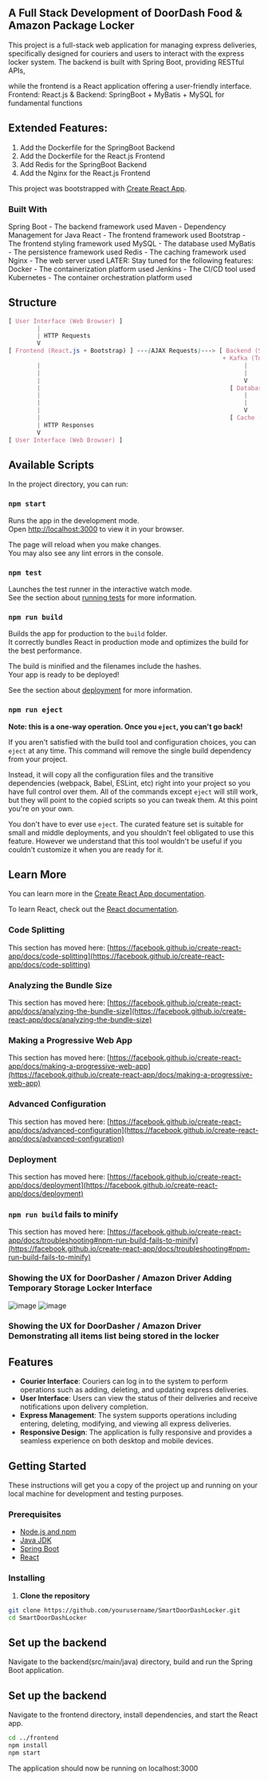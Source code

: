 ## A Full Stack Development of DoorDash Food & Amazon Package Locker 
This project is a full-stack web application for managing express deliveries, specifically designed for couriers 
and users to interact with the express locker system. The backend is built with Spring Boot, providing RESTful APIs, 

while the frontend is a React application offering a user-friendly interface.
Frontend: React.js & Backend: SpringBoot + MyBatis + MySQL for fundamental functions

## Extended Features:
1. Add the Dockerfile for the SpringBoot Backend
2. Add the Dockerfile for the React.js Frontend
3. Add Redis for the SpringBoot Backend
4. Add the Nginx for the React.js Frontend

This project was bootstrapped with [Create React App](https://github.com/facebook/create-react-app).

### Built With
Spring Boot - The backend framework used
Maven - Dependency Management for Java
React - The frontend framework used
Bootstrap - The frontend styling framework used
MySQL - The database used
MyBatis - The persistence framework used
Redis - The caching framework used
Nginx - The web server used
LATER: Stay tuned for the following features:
Docker - The containerization platform used
Jenkins - The CI/CD tool used
Kubernetes - The container orchestration platform used

## Structure
```scss
[ User Interface (Web Browser) ]
        |
        | HTTP Requests
        V
[ Frontend (React.js + Bootstrap) ] ---(AJAX Requests)---> [ Backend (Spring Boot + MyBatis) 
                                                            + Kafka (To be implemented)     ]
        |                                                         |       ^
        |                                                         |       |
        |                                                         V       |
        |                                                     [ Database (MySQL) ]
        |                                                         |
        |                                                         |
        |                                                         V
        |                                                     [ Cache (Redis) ] (To be implemented)
        | HTTP Responses
        V
[ User Interface (Web Browser) ]
```

## Available Scripts

In the project directory, you can run:

### `npm start`

Runs the app in the development mode.\
Open [http://localhost:3000](http://localhost:3000) to view it in your browser.

The page will reload when you make changes.\
You may also see any lint errors in the console.

### `npm test`

Launches the test runner in the interactive watch mode.\
See the section about [running tests](https://facebook.github.io/create-react-app/docs/running-tests) for more information.

### `npm run build`

Builds the app for production to the `build` folder.\
It correctly bundles React in production mode and optimizes the build for the best performance.

The build is minified and the filenames include the hashes.\
Your app is ready to be deployed!

See the section about [deployment](https://facebook.github.io/create-react-app/docs/deployment) for more information.

### `npm run eject`

**Note: this is a one-way operation. Once you `eject`, you can't go back!**

If you aren't satisfied with the build tool and configuration choices, you can `eject` at any time. This command will remove the single build dependency from your project.

Instead, it will copy all the configuration files and the transitive dependencies (webpack, Babel, ESLint, etc) right into your project so you have full control over them. All of the commands except `eject` will still work, but they will point to the copied scripts so you can tweak them. At this point you're on your own.

You don't have to ever use `eject`. The curated feature set is suitable for small and middle deployments, and you shouldn't feel obligated to use this feature. However we understand that this tool wouldn't be useful if you couldn't customize it when you are ready for it.

## Learn More

You can learn more in the [Create React App documentation](https://facebook.github.io/create-react-app/docs/getting-started).

To learn React, check out the [React documentation](https://reactjs.org/).

### Code Splitting

This section has moved here: [https://facebook.github.io/create-react-app/docs/code-splitting](https://facebook.github.io/create-react-app/docs/code-splitting)

### Analyzing the Bundle Size

This section has moved here: [https://facebook.github.io/create-react-app/docs/analyzing-the-bundle-size](https://facebook.github.io/create-react-app/docs/analyzing-the-bundle-size)

### Making a Progressive Web App

This section has moved here: [https://facebook.github.io/create-react-app/docs/making-a-progressive-web-app](https://facebook.github.io/create-react-app/docs/making-a-progressive-web-app)

### Advanced Configuration

This section has moved here: [https://facebook.github.io/create-react-app/docs/advanced-configuration](https://facebook.github.io/create-react-app/docs/advanced-configuration)

### Deployment

This section has moved here: [https://facebook.github.io/create-react-app/docs/deployment](https://facebook.github.io/create-react-app/docs/deployment)

### `npm run build` fails to minify

This section has moved here: [https://facebook.github.io/create-react-app/docs/troubleshooting#npm-run-build-fails-to-minify](https://facebook.github.io/create-react-app/docs/troubleshooting#npm-run-build-fails-to-minify)

### Showing the UX for DoorDasher / Amazon Driver Adding Temporary Storage Locker Interface
![image](/images/2.png)
![image](/images/1.png)

### Showing the UX for DoorDasher / Amazon Driver Demonstrating all items list being stored in the locker

## Features

- **Courier Interface**: Couriers can log in to the system to perform operations such as adding, deleting, and updating express deliveries.
- **User Interface**: Users can view the status of their deliveries and receive notifications upon delivery completion.
- **Express Management**: The system supports operations including entering, deleting, modifying, and viewing all express deliveries.
- **Responsive Design**: The application is fully responsive and provides a seamless experience on both desktop and mobile devices.

## Getting Started

These instructions will get you a copy of the project up and running on your local machine for development and testing purposes.

### Prerequisites

- [Node.js and npm](https://nodejs.org/en/download/)
- [Java JDK](https://www.oracle.com/java/technologies/javase-jdk11-downloads.html)
- [Spring Boot](https://spring.io/projects/spring-boot)
- [React](https://reactjs.org/)

### Installing

1. **Clone the repository**

```bash
git clone https://github.com/yourusername/SmartDoorDashLocker.git
cd SmartDoorDashLocker
```

## Set up the backend
Navigate to the backend(src/main/java) directory, build and run the Spring Boot application.

## Set up the backend
Navigate to the frontend directory, install dependencies, and start the React app.
```bash
cd ../frontend
npm install
npm start
```
The application should now be running on localhost:3000





